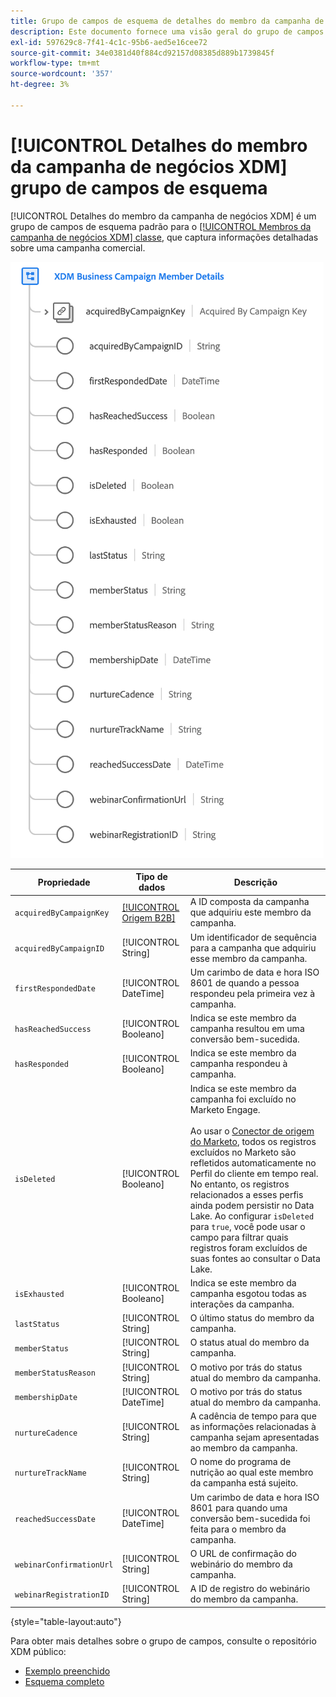 ```yaml
---
title: Grupo de campos de esquema de detalhes do membro da campanha de negócios XDM
description: Este documento fornece uma visão geral do grupo de campos de esquema Detalhes do membro da campanha de negócios XDM.
exl-id: 597629c8-7f41-4c1c-95b6-aed5e16cee72
source-git-commit: 34e0381d40f884cd92157d08385d889b1739845f
workflow-type: tm+mt
source-wordcount: '357'
ht-degree: 3%

---
```


# [!UICONTROL Detalhes do membro da campanha de negócios XDM] grupo de campos de esquema

[!UICONTROL Detalhes do membro da campanha de negócios XDM] é um grupo de campos de esquema padrão para o [[!UICONTROL Membros da campanha de negócios XDM] classe](../../classes/b2b/business-campaign-members.md), que captura informações detalhadas sobre uma campanha comercial.

![A estrutura do grupo de campos Detalhes do membro da campanha de negócios XDM como aparece na interface](../../images/field-groups/b2b/business-campaign-member-details.png)

| Propriedade | Tipo de dados | Descrição |
| --- | --- | --- |
| `acquiredByCampaignKey` | [[!UICONTROL Origem B2B]](../../data-types/b2b-source.md) | A ID composta da campanha que adquiriu este membro da campanha. |
| `acquiredByCampaignID` | [!UICONTROL String] | Um identificador de sequência para a campanha que adquiriu esse membro da campanha. |
| `firstRespondedDate` | [!UICONTROL DateTime] | Um carimbo de data e hora ISO 8601 de quando a pessoa respondeu pela primeira vez à campanha. |
| `hasReachedSuccess` | [!UICONTROL Booleano] | Indica se este membro da campanha resultou em uma conversão bem-sucedida. |
| `hasResponded` | [!UICONTROL Booleano] | Indica se este membro da campanha respondeu à campanha. |
| `isDeleted` | [!UICONTROL Booleano] | Indica se este membro da campanha foi excluído no Marketo Engage.<br><br>Ao usar o [Conector de origem do Marketo](../../../sources/connectors/adobe-applications/marketo/marketo.md), todos os registros excluídos no Marketo são refletidos automaticamente no Perfil do cliente em tempo real. No entanto, os registros relacionados a esses perfis ainda podem persistir no Data Lake. Ao configurar `isDeleted` para `true`, você pode usar o campo para filtrar quais registros foram excluídos de suas fontes ao consultar o Data Lake. |
| `isExhausted` | [!UICONTROL Booleano] | Indica se este membro da campanha esgotou todas as interações da campanha. |
| `lastStatus` | [!UICONTROL String] | O último status do membro da campanha. |
| `memberStatus` | [!UICONTROL String] | O status atual do membro da campanha. |
| `memberStatusReason` | [!UICONTROL String] | O motivo por trás do status atual do membro da campanha. |
| `membershipDate` | [!UICONTROL DateTime] | O motivo por trás do status atual do membro da campanha. |
| `nurtureCadence` | [!UICONTROL String] | A cadência de tempo para que as informações relacionadas à campanha sejam apresentadas ao membro da campanha. |
| `nurtureTrackName` | [!UICONTROL String] | O nome do programa de nutrição ao qual este membro da campanha está sujeito. |
| `reachedSuccessDate` | [!UICONTROL DateTime] | Um carimbo de data e hora ISO 8601 para quando uma conversão bem-sucedida foi feita para o membro da campanha. |
| `webinarConfirmationUrl` | [!UICONTROL String] | O URL de confirmação do webinário do membro da campanha. |
| `webinarRegistrationID` | [!UICONTROL String] | A ID de registro do webinário do membro da campanha. |

{style="table-layout:auto"}

Para obter mais detalhes sobre o grupo de campos, consulte o repositório XDM público:

* [Exemplo preenchido](https://github.com/adobe/xdm/blob/master/components/fieldgroups/campaign-member/campaign-member-details.example.1.json)
* [Esquema completo](https://github.com/adobe/xdm/blob/master/components/fieldgroups/campaign-member/campaign-member-details.schema.json)
